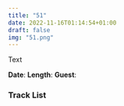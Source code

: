 ```yaml
---
title: "51"
date: 2022-11-16T01:14:54+01:00
draft: false
img: "51.png"
---
```


Text

**Date**: 
**Length**: 
**Guest**:   

<div>

</div>

### Track List